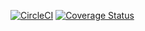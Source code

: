 [![CircleCI](https://circleci.com/gh/dorothyas/sendit-backend-web-api.svg?style=svg)](https://circleci.com/gh/dorothyas/sendit-backend-web-api)
[![Coverage Status](https://coveralls.io/repos/github/dorothyas/sendit-backend-web-api/badge.svg?branch=develop)](https://coveralls.io/github/dorothyas/sendit-backend-web-api?branch=develop)